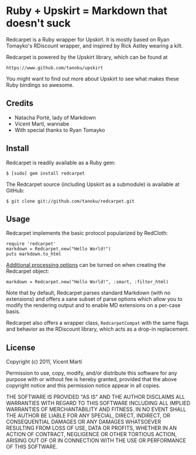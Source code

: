 Ruby + Upskirt = Markdown that doesn't suck
===========================================

Redcarpet is a Ruby wrapper for Upskirt. It is mostly based on Ryan
Tomayko's RDiscount wrapper, and inspired by Rick Astley wearing a kilt.

Redcarpet is powered by the Upskirt library, which can be found at

	https://www.github.com/tanoku/upskirt

You might want to find out more about Upskirt to see what makes these Ruby
bindings so awesome.

Credits
-------

* Natacha Porté, lady of Markdown
* Vicent Martí, wannabe
* With special thanks to Ryan Tomayko

Install
-------

Redcarpet is readily available as a Ruby gem:

    $ [sudo] gem install redcarpet

The Redcarpet source (including Upskirt as a submodule) is available at GitHub:

    $ git clone git://github.com/tanoku/redcarpet.git

Usage
-----

Redcarpet implements the basic protocol popularized by RedCloth:

~~~~~~ {ruby}
require 'redcarpet'
markdown = Redcarpet.new("Hello World!")
puts markdown.to_html
~~~~~~

[Additional processing options](http://rdoc.info/github/tanoku/redcarpet/master/Redcarpet#autolink-instance_method) can be turned on when creating the
Redcarpet object:

~~~~~~ {ruby}
markdown = Redcarpet.new("Hello World!", :smart, :filter_html)
~~~~~~

Note that by default, Redcarpet parses standard Markdown (with no extensions)
and offers a sane subset of parse options which allow you to modify the rendering
output and to enable MD extensions on a per-case basis.

Redcarpet also offers a wrapper class, `RedcarpetCompat` with the same flags
and behavior as the RDiscount library, which acts as a drop-in replacement.

License
-------

Copyright (c) 2011, Vicent Martí

Permission to use, copy, modify, and/or distribute this software for any
purpose with or without fee is hereby granted, provided that the above
copyright notice and this permission notice appear in all copies.

THE SOFTWARE IS PROVIDED "AS IS" AND THE AUTHOR DISCLAIMS ALL WARRANTIES
WITH REGARD TO THIS SOFTWARE INCLUDING ALL IMPLIED WARRANTIES OF
MERCHANTABILITY AND FITNESS. IN NO EVENT SHALL THE AUTHOR BE LIABLE FOR
ANY SPECIAL, DIRECT, INDIRECT, OR CONSEQUENTIAL DAMAGES OR ANY DAMAGES
WHATSOEVER RESULTING FROM LOSS OF USE, DATA OR PROFITS, WHETHER IN AN
ACTION OF CONTRACT, NEGLIGENCE OR OTHER TORTIOUS ACTION, ARISING OUT OF
OR IN CONNECTION WITH THE USE OR PERFORMANCE OF THIS SOFTWARE.

